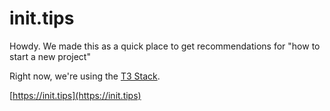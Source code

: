 # init.tips

Howdy. We made this as a quick place to get recommendations for "how to start a new project"

Right now, we're using the [T3 Stack](https://create.t3.gg).

[https://init.tips](https://init.tips)
